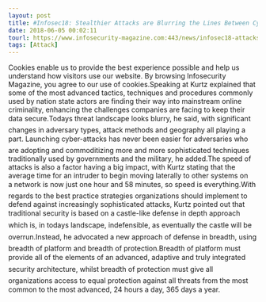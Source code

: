 ```yaml
---
layout: post
title: #Infosec18: Stealthier Attacks are Blurring the Lines Between Cybercrime & Statecraft
date: 2018-06-05 00:02:11
tourl: https://www.infosecurity-magazine.com:443/news/infosec18-attacks-blurring-lines/
tags: [Attack]
---
```

Cookies enable us to provide the best experience possible and help us understand how visitors use our website. By browsing Infosecurity Magazine, you agree to our use of cookies.Speaking at Kurtz explained that some of the most advanced tactics, techniques and procedures commonly used by nation state actors are finding their way into mainstream online criminality, enhancing the challenges companies are facing to keep their data secure.Todays threat landscape looks blurry, he said, with significant changes in adversary types, attack methods and geography all playing a part. Launching cyber-attacks has never been easier for adversaries who are adopting and commoditizing more and more sophisticated techniques traditionally used by governments and the military, he added.The speed of attacks is also a factor having a big impact, with Kurtz stating that the average time for an intruder to begin moving laterally to other systems on a network is now just one hour and 58 minutes, so speed is everything.With regards to the best practice strategies organizations should implement to defend against increasingly sophisticated attacks, Kurtz pointed out that traditional security is based on a castle-like defense in depth approach which is, in todays landscape, indefensible, as eventually the castle will be overrun.Instead, he advocated a new approach of defense in breadth, using breadth of platform and breadth of protection.Breadth of platform must provide all of the elements of an advanced, adaptive and truly integrated security architecture, whilst breadth of protection must give all organizations access to equal protection against all threats from the most common to the most advanced, 24 hours a day, 365 days a year.